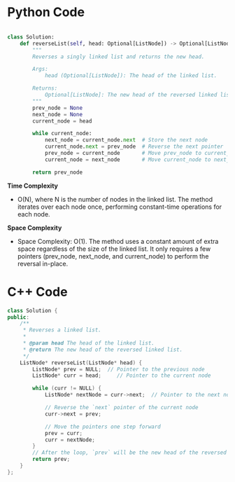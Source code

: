 # Python Code

```python 

class Solution:
    def reverseList(self, head: Optional[ListNode]) -> Optional[ListNode]:
        """
        Reverses a singly linked list and returns the new head.

        Args:
            head (Optional[ListNode]): The head of the linked list.

        Returns:
            Optional[ListNode]: The new head of the reversed linked list.
        """
        prev_node = None
        next_node = None
        current_node = head

        while current_node:
            next_node = current_node.next  # Store the next node
            current_node.next = prev_node  # Reverse the next pointer
            prev_node = current_node       # Move prev_node to current_node
            current_node = next_node       # Move current_node to next_node

        return prev_node


```

**Time Complexity**
- O(N), where N is the number of nodes in the linked list. The method iterates over each node once, performing constant-time operations for each node.

**Space Complexity**
- Space Complexity: O(1). The method uses a constant amount of extra space regardless of the size of the linked list. It only requires a few pointers (prev_node, next_node, and current_node) to perform the reversal in-place.

# C++ Code

```cpp
class Solution {
public:
    /**
     * Reverses a linked list.
     * 
     * @param head The head of the linked list.
     * @return The new head of the reversed linked list.
     */
    ListNode* reverseList(ListNode* head) {
        ListNode* prev = NULL;  // Pointer to the previous node
        ListNode* curr = head;     // Pointer to the current node

        while (curr != NULL) {
            ListNode* nextNode = curr->next;  // Pointer to the next node

            // Reverse the `next` pointer of the current node
            curr->next = prev;

            // Move the pointers one step forward
            prev = curr;
            curr = nextNode;
        }
        // After the loop, `prev` will be the new head of the reversed linked list
        return prev;
    }
};
```
